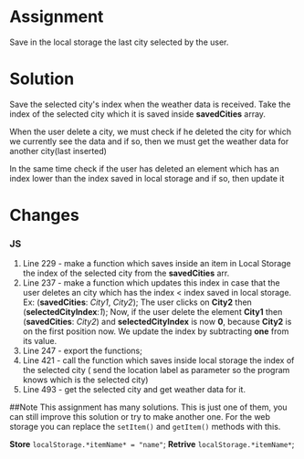 # Assignment
Save in the local storage the last city selected by the user. 

# Solution

Save the selected city's index when the weather data is received. Take the index of the selected city which it is saved inside **savedCities** array.

When the user delete a city, we must check if he deleted the city for which we currently see the data and if so, then we must get the weather data for another city(last inserted)

In the same time check if the user has deleted an element which has an index lower than the index saved in local storage and if so, then update it

# Changes

### JS
1. Line 229 - make a function which saves inside an item in Local Storage the index of the selected city from the **savedCities** arr.
2. Line 237 - make a function which updates this index in case that the user deletes an city which has the index < index saved in local storage. 
Ex: (**savedCities**: *City1*, *City2*); The user clicks on **City2** then (**selectedCityIndex**:*1*);
Now, if the user delete the element **City1** then (**savedCities**: *City2*) and **selectedCityIndex** is now **0**, because **City2** is on the first position now.
We update the index by subtracting **one** from its value.
3. Line 247 - export the functions;
4. Line 421 - call the function which saves inside local storage the index of the selected city ( send the location label as parameter so the program knows which is the selected city)
5. Line 493 - get the selected city and get weather data for it.



##Note
This assignment has many solutions. This is just one of them, you can still improve this solution or try to make another one.
For the web storage you can replace the `setItem()` and `getItem()` methods with this.

**Store**
`localStorage.*itemName* = "name"`;
**Retrive**
`localStorage.*itemName*`;

